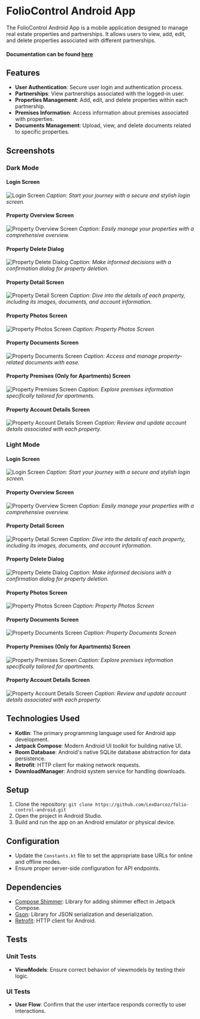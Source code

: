 # FolioControl Android App

The FolioControl Android App is a mobile application designed to manage real estate properties and
partnerships. It allows users to view, add, edit, and delete properties associated with different
partnerships.

#### Documentation can be found [here](https://documentation.schattemanit.com)

## Features

- **User Authentication**: Secure user login and authentication process.
- **Partnerships**: View partnerships associated with the logged-in user.
- **Properties Management**: Add, edit, and delete properties within each partnership.
- **Premises Information**: Access information about premises associated with properties.
- **Documents Management**: Upload, view, and delete documents related to specific properties.

## Screenshots

### Dark Mode

#### Login Screen
![Login Screen](screenshots/Screenshot%202023-12-31%20010937.png)
*Caption: Start your journey with a secure and stylish login screen.*

#### Property Overview Screen
![Property Overview Screen](screenshots/Screenshot%202023-12-31%20011056.png)
*Caption: Easily manage your properties with a comprehensive overview.*

#### Property Delete Dialog
![Property Delete Dialog](screenshots/Screenshot%202023-12-31%20011158.png)
*Caption: Make informed decisions with a confirmation dialog for property deletion.*

#### Property Detail Screen
![Property Detail Screen](screenshots/Screenshot%202023-12-31%20011256.png)
*Caption: Dive into the details of each property, including its images, documents, and account information.*

#### Property Photos Screen
![Property Photos Screen](screenshots/Screenshot%202023-12-31%20011350.png)
*Caption: Property Photos Screen*

#### Property Documents Screen
![Property Documents Screen](screenshots/Screenshot%202023-12-31%20011626.png)
*Caption: Access and manage property-related documents with ease.*

#### Property Premises (Only for Apartments) Screen
![Property Premises Screen](screenshots/Screenshot%202023-12-31%20011719.png)
*Caption: Explore premises information specifically tailored for apartments.*

#### Property Account Details Screen
![Property Account Details Screen](screenshots/Screenshot%202023-12-31%20011550.png)
*Caption: Review and update account details associated with each property.*

### Light Mode

#### Login Screen
![Login Screen](screenshots/Screenshot%202023-12-31%20011851.png)
*Caption: Start your journey with a secure and stylish login screen.*

#### Property Overview Screen
![Property Overview Screen](screenshots/Screenshot%202023-12-31%20011752.png)
*Caption: Easily manage your properties with a comprehensive overview.*

#### Property Detail Screen
![Property Detail Screen](screenshots/Screenshot%202023-12-31%20011922.png)
*Caption: Dive into the details of each property, including its images, documents, and account information.*

#### Property Delete Dialog
![Property Delete Dialog](screenshots/Screenshot%202023-12-31%20012152.png)
*Caption: Make informed decisions with a confirmation dialog for property deletion.*

#### Property Photos Screen
![Property Photos Screen](screenshots/Screenshot%202023-12-31%20011949.png)
*Caption: Property Photos Screen*

#### Property Documents Screen
![Property Documents Screen](screenshots/Screenshot%202023-12-31%20012036.png)
*Caption: Property Documents Screen*

#### Property Premises (Only for Apartments) Screen
![Property Premises Screen](screenshots/Screenshot%202023-12-31%20012108.png)
*Caption: Explore premises information specifically tailored for apartments.*

#### Property Account Details Screen
![Property Account Details Screen](screenshots/Screenshot%202023-12-31%20012130.png)
*Caption: Review and update account details associated with each property.*

## Technologies Used

- **Kotlin**: The primary programming language used for Android app development.
- **Jetpack Compose**: Modern Android UI toolkit for building native UI.
- **Room Database**: Android's native SQLite database abstraction for data persistence.
- **Retrofit**: HTTP client for making network requests.
- **DownloadManager**: Android system service for handling downloads.

## Setup

1. Clone the repository: `git clone https://github.com/LexDarcoz/folio-control-android.git`
2. Open the project in Android Studio.
3. Build and run the app on an Android emulator or physical device.

## Configuration

- Update the `Constants.kt` file to set the appropriate base URLs for online and offline modes.
- Ensure proper server-side configuration for API endpoints.

## Dependencies

- [Compose Shimmer](https://github.com/marcinmoskala/compose-shimmer): Library for adding shimmer
  effect in Jetpack Compose.
- [Gson](https://github.com/google/gson): Library for JSON serialization and deserialization.
- [Retrofit](https://github.com/square/retrofit): HTTP client for Android.

## Tests

### Unit Tests

- **ViewModels**: Ensure correct behavior of viewmodels by testing their logic.

### UI Tests

- **User Flow**: Confirm that the user interface responds correctly to user interactions.


